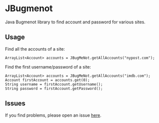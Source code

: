 JBugmenot
=========

Java Bugmenot library to find account and password for various sites.


Usage
-----

Find all the accounts of a site:

    ArrayList<Account> accounts = JBugMeNot.getAllAccounts("nypost.com");

Find the first username/password of a site:

    ArrayList<Account> accounts = JBugMeNot.getAllAccounts("imdb.com");
    Account firstAccount = accounts.get(0);
    String username = firstAccount.getUsername();
    String password = firstAccount.getPassword();


Issues
------

If you find problems, please open an issue [here](https://github.com/DavidePastore/JBugmenot/issues).
